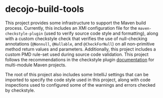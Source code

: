 # decojo-build-tools

This project provides some infrastructure to support the Maven build process. Currently, this includes an XMl configuration file for the `maven-checkstyle-plugin` (used to verify source code style and formatting), along with a custom checkstyle check that verifies the use of null-checking annotations (`@Nonnull`, `@Nullable`, and `@CheckForNull`) on all non-primitive method return values and parameters. Additionally, this project includes a custom PMD rule-set used during source code validation. This project follows the recommendations in the checkstyle plugin [documentation](https://maven.apache.org/plugins/maven-checkstyle-plugin/examples/multi-module-config.html) for multi-module Maven projects.

The root of this project also includes some IntelliJ settings that can be imported to specify the code style used in this project, along with code inspections used to configured some of the warnings and errors checked by checkstyle.
